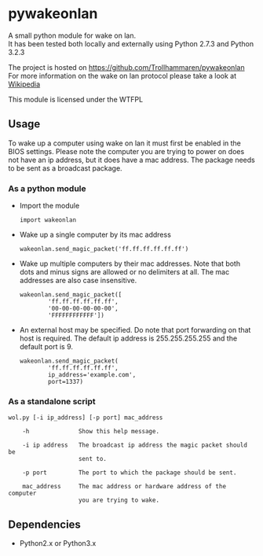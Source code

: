 pywakeonlan
===========

A small python module for wake on lan.  
It has been tested both locally and externally using Python 2.7.3 and
Python 3.2.3  

The project is hosted on https://github.com/Trollhammaren/pywakeonlan  
For more information on the wake on lan protocol please take a look at
[Wikipedia](http://en.wikipedia.org/wiki/Wake-on-LAN)

This module is licensed under the WTFPL

Usage
-----

To wake up a computer using wake on lan it must first be enabled in the BIOS
settings. Please note the computer you are trying to power on does not have an
ip address, but it does have a mac address. The package needs to be sent as a
broadcast package.

### As a python module

  - Import the module

        import wakeonlan


  - Wake up a single computer by its mac address

        wakeonlan.send_magic_packet('ff.ff.ff.ff.ff.ff')


  - Wake up multiple computers by their mac addresses. Note that both dots and
    minus signs are allowed or no delimiters at all. The mac addresses are also
    case insensitive.

        wakeonlan.send_magic_packet([
                'ff.ff.ff.ff.ff.ff',
                '00-00-00-00-00-00',
                'FFFFFFFFFFFF'])


  - An external host may be specified. Do note that port forwarding on that host
    is required. The default ip address is 255.255.255.255 and the default port
    is 9.

        wakeonlan.send_magic_packet(
                'ff.ff.ff.ff.ff.ff',
                ip_address='example.com',
                port=1337)


### As a standalone script

    wol.py [-i ip_address] [-p port] mac_address

        -h              Show this help message.

        -i ip address   The broadcast ip address the magic packet should be
                        sent to.

        -p port         The port to which the package should be sent.

        mac_address     The mac address or hardware address of the computer
                        you are trying to wake.

Dependencies
------------
- Python2.x or Python3.x

